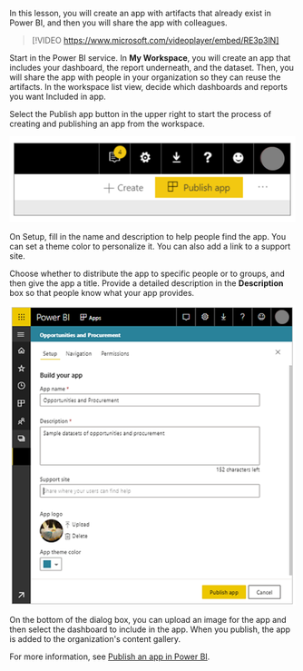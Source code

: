 In this lesson, you will create an app with artifacts that already exist in Power BI, and then you will share the app with colleagues. 

> [!VIDEO https://www.microsoft.com/videoplayer/embed/RE3p3lN]

Start in the Power BI service. In **My Workspace**, you will create an app that includes your dashboard, the report underneath, and the dataset. Then, you will share the app with people in your organization so they can reuse the artifacts. In the workspace list view, decide which dashboards and reports you want Included in app.

Select the Publish app button in the upper right to start the process of creating and publishing an app from the workspace.

![Screenshot of the "Publish app" button.](../media/07-power-bi-desktop-publish-app2.png)

On Setup, fill in the name and description to help people find the app. You can set a theme color to personalize it. You can also add a link to a support site.

Choose whether to distribute the app to specific people or to groups, and then give the app a title. Provide a detailed description in the **Description** box so that people know what your app provides.

![Screenshot of the "Content pack" dialog.](../media/07-power-bi-desktop-content-pack-dialog.png)

On the bottom of the dialog box, you can upload an image for the app and then select the dashboard to include in the app. When you publish, the app is added to the organization's content gallery.

For more information, see [Publish an app in Power BI](https://docs.microsoft.com/power-bi/service-create-distribute-apps).

